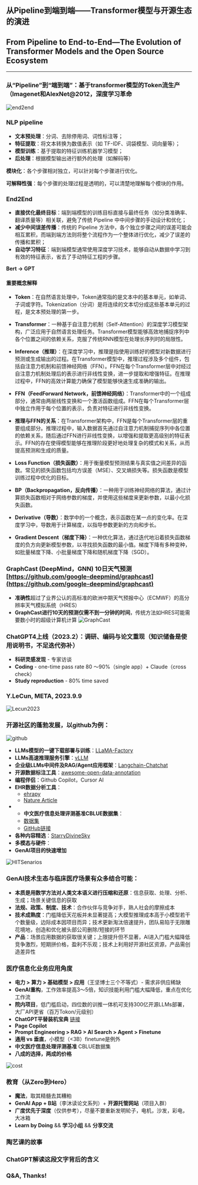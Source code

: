 ## 从Pipeline到端到端——Transformer模型与开源生态的演进
## From Pipeline to End-to-End—The Evolution of Transformer Models and the Open Source Ecosystem

---

### 从“Pipeline”到“端到端”：基于transformer模型的Token流生产（Imagenet和AlexNet@2012，深度学习革命
<img src="./images/preface-2.png" alt="end2end" width="" />

### NLP pipeline

- **文本预处理**：分词、去除停用词、词性标注等；
- **特征提取**：将文本转换为数值表示（如 TF-IDF、词袋模型、词向量等）；
- **模型训练**：基于提取的特征训练机器学习模型；
- **后处理**：根据模型输出进行额外的处理（如解码等）

**模块化**：各个步骤相对独立，可以针对每个步骤进行优化。

**可解释性强**：每个步骤的处理过程是透明的，可以清楚地理解每个模块的作用。

### End2End

- **直接优化最终目标**：端到端模型的训练目标直接与最终任务（如分类准确率、翻译质量等）相关联，避免了传统 Pipeline 中中间步骤的手动设计和优化；
- **减少中间误差传播**：传统的 Pipeline 方法中，各个独立步骤之间的误差可能会相互累积，而端到端方法则将整个流程作为一个整体进行优化，减少了误差的传播和累积；
- **自动学习特征**：端到端模型通常使用深度学习技术，能够自动从数据中学习到有效的特征表示，省去了手动特征工程的步骤。

**Bert -> GPT**

#### 重要概念解释

- **Token**：在自然语言处理中，Token通常指的是文本中的基本单元，如单词、子词或字符。Tokenization（分词）是将连续的文本切分成这些基本单元的过程，是文本预处理的第一步。

- **Transformer**：一种基于自注意力机制（Self-Attention）的深度学习模型架构，广泛应用于自然语言处理任务。Transformer模型能够高效地捕捉序列中各个位置之间的依赖关系，克服了传统RNN模型在处理长序列时的局限性。

- **Inference（推理）**：在深度学习中，推理是指使用训练好的模型对新数据进行预测或生成输出的过程。在Transformer模型中，推理过程涉及多个组件，包括自注意力机制和前馈神经网络（FFN）。FFN在每个Transformer层中对经过自注意力机制处理后的表示进行非线性变换，进一步提取和增强特征。在推理过程中，FFN的高效计算能力确保了模型能够快速生成准确的输出。

- **FFN（FeedForward Network，前馈神经网络）**：Transformer中的一个组成部分，通常由两层线性变换和一个激活函数组成。FFN在每个Transformer层中独立作用于每个位置的表示，负责对特征进行非线性变换。

- **推理与FFN的关系**：在Transformer架构中，FFN是每个Transformer层的重要组成部分。推理过程中，输入数据首先通过自注意力机制捕捉序列中各位置的依赖关系，随后通过FFN进行非线性变换，以增强和提取更高级别的特征表示。FFN的存在使得模型能够在推理阶段更好地处理复杂的模式和关系，从而提高预测和生成的质量。

- **Loss Function（损失函数）**：用于衡量模型预测结果与真实值之间差异的函数。常见的损失函数包括均方误差（MSE）、交叉熵损失等。损失函数是模型训练过程中优化的目标。

- **BP（Backpropagation，反向传播）**：一种用于训练神经网络的算法，通过计算损失函数相对于网络参数的梯度，并使用这些梯度来更新参数，以最小化损失函数。

- **Derivative（导数）**：数学中的一个概念，表示函数在某一点的变化率。在深度学习中，导数用于计算梯度，以指导参数更新的方向和步长。

- **Gradient Descent（梯度下降）**：一种优化算法，通过迭代地沿着损失函数梯度的负方向更新模型参数，以寻找损失函数的最小值。梯度下降有多种变种，如批量梯度下降、小批量梯度下降和随机梯度下降（SGD）。

  
### GraphCast (DeepMind，GNN) 10日天气预测 [https://github.com/google-deepmind/graphcast](https://github.com/google-deepmind/graphcast)

- **准确性**超过了业界公认的高标准的欧洲中期天气预报中心（ECMWF）的高分辨率天气模拟系统（HRES）
- **GraphCast进行10天的预测仅需不到一分钟的时间**，传统方法如HRES可能需要数小时的超级计算机计算
![GraphCast](./images/preface-3.png)

### ChatGPT4上线（2023.2）：调研、编码与论文重现（知识储备是使用说明书，不足迭代弥补）

- **科研灵感发现** - 专家访谈
- **Coding** - one-time pass rate 80 ～90%（single app）+ Claude（cross check）
- **Study reproduction** - 80% time saved

### Y.LeCun, META, 2023.9.9
<img src="./images/preface-4.png" alt="Lecun2023" width="" />

### 开源社区的蓬勃发展，以github为例：
<img src="./images/preface-5.png" alt="github" width="" />

- **LLMs模型的一键下载部署与训练**：[LLaMA-Factory](https://github.com/hiyouga/LLaMA-Factory/blob/main/README_zh.md)
- **LLMs高速推理服务引擎**：[vLLM](https://github.com/vllm-project/vllm)
- **企业级LLMs中间件及RAG/Agent应用框架**：[Langchain-Chatchat](https://github.com/chatchat-space/Langchain-Chatchat)
- **开源数据标注工具**：[awesome-open-data-annotation](https://github.com/leiMizzou/awesome-open-data-annotation)
- **编程伴侣**：Github Copilot，Cursor AI
- **EHR数据分析工具**：
  - [ehrapy](https://github.com/theislab/ehrapy)
  - [Nature Article](https://www.nature.com/articles/s41591-024-03214-0)
- - **中文医疗信息处理评测基准CBLUE数据集**：
  - [数据集](https://tianchi.aliyun.com/dataset/95414) 
  - [GitHub链接](https://github.com/CBLUEbenchmark/CBLUE)
- **各种内容精选**：[StarryDivineSky](https://github.com/wuwenjie1992/StarryDivineSky)
- **多模态与硬件**：
- **GenAI项目的快速增加**
<img src="./images/preface-6.png" alt="HITSenarios" width="" />

### GenAI技术生态与临床医疗场景有众多结合可能：
- **本质是用数学方法对人类文本语义进行压缩和还原**：信息获取、处理、分析、生成；场景关键信息的获取
- **法规、政策、制度、技术**：合作伙伴与竞争对手，熟人社会的摩擦成本
- **技术成熟度**：门槛降低天花板并未显著提高；大模型推理成本高于小模型若干个数量级，边际成本因项目而异；技术更新淘汰倍速提升，团队易陷于无限雕花境地，创造和优化被头部公司删除/短接的环节
- **产品**：场景应用数据的获取很关键；上限提升但不显著，AI进入门槛大幅降低竞争激烈，短期拼价格，盈利不乐观；技术上利用好开源社区资源，产品需创造差异性

### 医疗信息化业务应用角度

- **电力 > 算力 > 基础模型 > 应用**（王坚博士三个不等式）- 需求非供应稀缺
- **GenAI重构**，工作效率提高3～5倍，知识技能利用门槛大幅降低，重点在优化工作流
- **院内项目**，低门槛启动，四位数的训推一体机可支持300亿开源LLMs部署，大厂API更省（百万Tokon/元级别）
- **ChatGPT平替装机宝典** [链接](https://mp.weixin.qq.com/s/p49KXh9cGich6D40J0bc5Q)
- **Page Copilot**
- **Prompt Engineering > RAG > AI Search > Agent > Finetune**
- **通用 vs 垂直**，小模型（<3B）finetune是例外
- **中文医疗信息处理评测基准** CBLUE数据集
- **八成的选择，两成的价格**
<img src="./images/preface-6.png" alt="cost" width="" />

### 教育（从Zero到Hero）

- **魔法**，取其精髓去其糟粕
- **GenAI App + B站**（李沐读论文系列）+ **开源托管网站**（项目入群）
- **广度优先于深度**（仅供参考），尽量不要重新发明轮子，电机，沙发，彩电，大冰箱
- **Learn by Doing** && **学习小组** && **分享交流**

### 陶艺课的故事

### ChatGPT解读这段文字背后的含义

### Q&A, Thanks!
